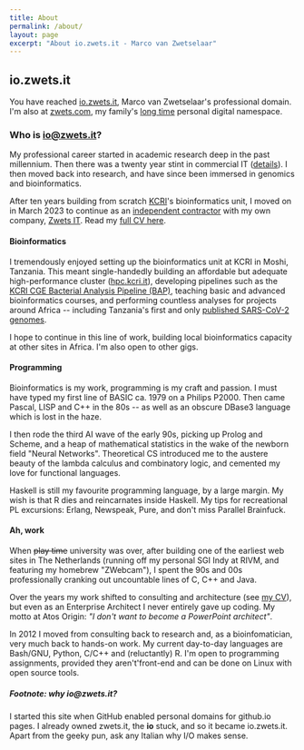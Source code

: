 ```yaml
---
title: About
permalink: /about/
layout: page
excerpt: "About io.zwets.it - Marco van Zwetselaar"
---
```


## io.zwets.it

You have reached [io.zwets.it](http://io.zwets.it/about), Marco van Zwetselaar's professional domain.
I'm also at [zwets.com](https://zwets.com), my family's [long time](http://web.archive.org/web/*/http://zwets.com/) personal digital namespace.

### Who is io@zwets.it?

My professional career started in academic research deep in the past millennium.
Then there was a twenty year stint in commercial IT (<a href="https://www.linkedin.com/in/zwets">details</a>).
I then moved back into research, and have since been immersed in genomics and bioinformatics.

After ten years building from scratch [KCRI](https://www.kcri.ac.tz)'s bioinformatics unit,
I moved on in March 2023 to continue as an [independent contractor](http://io.zwets.it/2023/03/01/bioinformatician-without-borders)
with my own company, [Zwets IT](https://zwets.it).  Read my [full CV here](cv.pdf).

#### Bioinformatics

I tremendously enjoyed setting up the bioinformatics unit at KCRI in Moshi, Tanzania.
This meant single-handedly building an affordable but adequate high-performance cluster ([hpc.kcri.it](http://hpc.kcri.it)),
developing pipelines such as the [KCRI CGE Bacterial Analysis Pipeline (BAP)](https://github.com/kcri-tz/kcri-cge-bap),
teaching basic and advanced bioinformatics courses, and performing countless analyses for projects around Africa -- including
Tanzania's first and only [published SARS-CoV-2 genomes](https://doi.org/10.3389/fmed.2022.1034682).

I hope to continue in this line of work, building local bioinformatics capacity at other sites in Africa.
I'm also open to other gigs.

#### Programming

Bioinformatics is my work, programming is my craft and passion.  I must have typed my first line of BASIC ca. 1979
on a Philips P2000.  Then came Pascal, LISP and C++ in the 80s -- as well as an obscure DBase3 language which is lost
in the haze.

I then rode the third AI wave of the early 90s, picking up Prolog and Scheme, and a heap of mathematical statistics in
the wake of the newborn field "Neural Networks".  Theoretical CS introduced me to the austere beauty of the lambda
calculus and combinatory logic, and cemented my love for functional languages.

Haskell is still my favourite programming language, by a large margin.  My wish is that R dies and reincarnates
inside Haskell.  My tips for recreational PL excursions: Erlang, Newspeak, Pure, and don't miss Parallel Brainfuck.

#### Ah, work

When ~~play time~~ university was over, after building one of the earliest web sites in The Netherlands (running off
my personal SGI Indy at RIVM, and featuring my homebrew "ZWebcam"), I spent the 90s and 00s professionally cranking
out uncountable lines of C, C++ and Java.

Over the years my work shifted to consulting and architecture (see [my CV](cv.pdf)), but even as an Enterprise Architect
I never entirely gave up coding.  My motto at Atos Origin: _"I don't want to become a PowerPoint architect"_.

In 2012 I moved from consulting back to research and, as a bioinfomatician, very much back to hands-on work.
My current day-to-day languages are Bash/GNU, Python, C/C++ and (reluctantly) R.  I'm open to programming assignments,
provided they aren't'front-end and can be done on Linux with open source tools.

##### Footnote: why **io**@zwets.it?

I started this site when GitHub enabled personal domains for github.io pages.  I already owned zwets.it, the <strong>io</strong> stuck,
and so it became io.zwets.it.  Apart from the geeky pun, ask any Italian why I/O makes sense.

